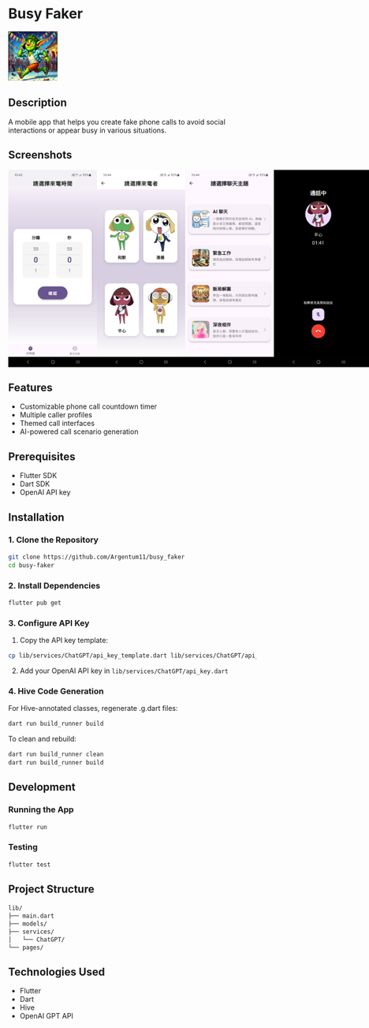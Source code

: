 # Busy Faker
<img src="assets/icons/app_icon.png" width="100" height="100" alt="App Icon">

## Description
A mobile app that helps you create fake phone calls to avoid social interactions or appear busy in various situations.

## Screenshots
<div style="display: flex; justify-content: space-between;">
  <img src=".github/readme_images/select_timer.jpg" width="200" height="400" alt="Timer Selection">
  <img src=".github/readme_images/select_caller.jpg" width="200" height="400" alt="Caller Selection">
  <img src=".github/readme_images/select_theme.jpg" width="200" height="400" alt="Theme Selection">
  <img src=".github/readme_images/phone_call.jpg" width="200" height="400" alt="Incoming Call">
  <img src=".github/readme_images/in_call.jpg" width="200" height="400" alt="In Call Screen">
</div>

## Features
- Customizable phone call countdown timer
- Multiple caller profiles
- Themed call interfaces
- AI-powered call scenario generation

## Prerequisites
- Flutter SDK
- Dart SDK
- OpenAI API key

## Installation

### 1. Clone the Repository
```bash
git clone https://github.com/Argentum11/busy_faker
cd busy-faker
```

### 2. Install Dependencies
```bash
flutter pub get
```

### 3. Configure API Key
1. Copy the API key template:
```bash
cp lib/services/ChatGPT/api_key_template.dart lib/services/ChatGPT/api_key.dart
```
2. Add your OpenAI API key in `lib/services/ChatGPT/api_key.dart`

### 4. Hive Code Generation
For Hive-annotated classes, regenerate .g.dart files:
```bash
dart run build_runner build
```

To clean and rebuild:
```bash
dart run build_runner clean
dart run build_runner build
```

## Development

### Running the App
```bash
flutter run
```

### Testing
```bash
flutter test
```

## Project Structure
```
lib/
├── main.dart
├── models/
├── services/
│   └── ChatGPT/
└── pages/
```

## Technologies Used
- Flutter
- Dart
- Hive
- OpenAI GPT API
